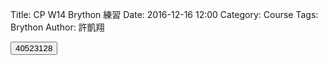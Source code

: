 Title: CP W14 Brython 練習
Date: 2016-12-16 12:00
Category: Course
Tags: Brython
Author: 許凱翔

<!-- PELICAN_END_SUMMARY -->

<!-- 導入 Brython 標準程式庫 -->

<script type="text/javascript" 
    src="https://cdn.rawgit.com/brython-dev/brython/master/www/src/brython_dist.js">
</script>

<!-- 啟動 Brython -->
<script>
window.onload=function(){
brython(1);
}
</script>

<script type="text/python3">
from browser import document
from browser import alert
 
def get_input(ev):
    the_input= input("上課不要玩手機")
    alert("輸入為:"+str(the_input))
 
document['ch01'].bind('click',get_input)
</script>
<button id="ch01">40523128</button>


<pre class="brush:python">
<script type="text/python3">
from browser import document
from browser import alert
 
def get_input(ev):
    the_input= input("上課不要玩手機")
    alert("輸入為:"+str(the_input))
 
document['ch01'].bind('click',get_input)
</script>
</pre>



